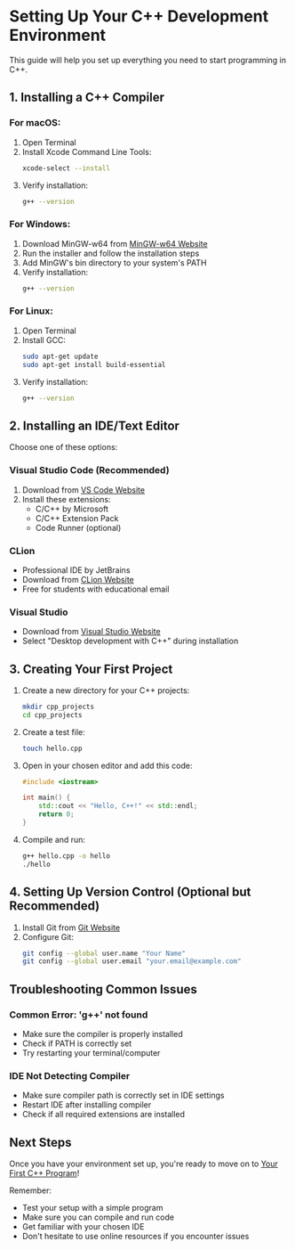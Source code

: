 # Setting Up Your C++ Development Environment

This guide will help you set up everything you need to start programming in C++.

## 1. Installing a C++ Compiler

### For macOS:
1. Open Terminal
2. Install Xcode Command Line Tools:
   ```bash
   xcode-select --install
   ```
3. Verify installation:
   ```bash
   g++ --version
   ```

### For Windows:
1. Download MinGW-w64 from [MinGW-w64 Website](https://www.mingw-w64.org/)
2. Run the installer and follow the installation steps
3. Add MinGW's bin directory to your system's PATH
4. Verify installation:
   ```bash
   g++ --version
   ```

### For Linux:
1. Open Terminal
2. Install GCC:
   ```bash
   sudo apt-get update
   sudo apt-get install build-essential
   ```
3. Verify installation:
   ```bash
   g++ --version
   ```

## 2. Installing an IDE/Text Editor

Choose one of these options:

### Visual Studio Code (Recommended)
1. Download from [VS Code Website](https://code.visualstudio.com/)
2. Install these extensions:
   - C/C++ by Microsoft
   - C/C++ Extension Pack
   - Code Runner (optional)

### CLion
- Professional IDE by JetBrains
- Download from [CLion Website](https://www.jetbrains.com/clion/)
- Free for students with educational email

### Visual Studio
- Download from [Visual Studio Website](https://visualstudio.microsoft.com/)
- Select "Desktop development with C++" during installation

## 3. Creating Your First Project

1. Create a new directory for your C++ projects:
   ```bash
   mkdir cpp_projects
   cd cpp_projects
   ```

2. Create a test file:
   ```bash
   touch hello.cpp
   ```

3. Open in your chosen editor and add this code:
   ```cpp
   #include <iostream>
   
   int main() {
       std::cout << "Hello, C++!" << std::endl;
       return 0;
   }
   ```

4. Compile and run:
   ```bash
   g++ hello.cpp -o hello
   ./hello
   ```

## 4. Setting Up Version Control (Optional but Recommended)

1. Install Git from [Git Website](https://git-scm.com/)
2. Configure Git:
   ```bash
   git config --global user.name "Your Name"
   git config --global user.email "your.email@example.com"
   ```

## Troubleshooting Common Issues

### Common Error: 'g++' not found
- Make sure the compiler is properly installed
- Check if PATH is correctly set
- Try restarting your terminal/computer

### IDE Not Detecting Compiler
- Make sure compiler path is correctly set in IDE settings
- Restart IDE after installing compiler
- Check if all required extensions are installed

## Next Steps

Once you have your environment set up, you're ready to move on to [Your First C++ Program](../basics/01_hello_world.md)!

Remember:
- Test your setup with a simple program
- Make sure you can compile and run code
- Get familiar with your chosen IDE
- Don't hesitate to use online resources if you encounter issues 